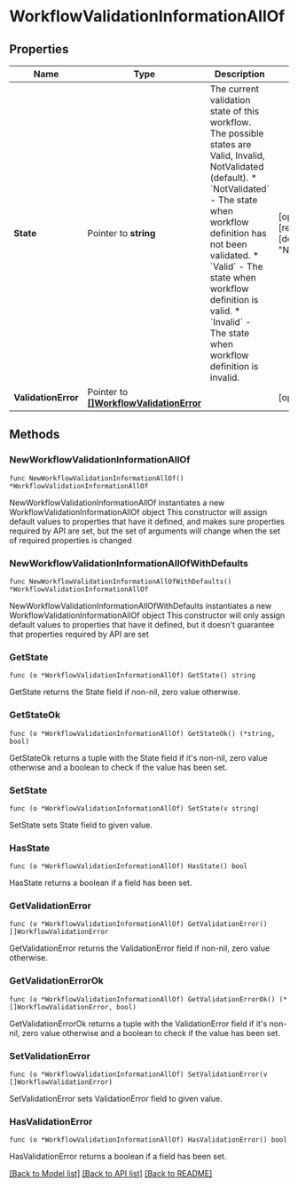 # WorkflowValidationInformationAllOf

## Properties

Name | Type | Description | Notes
------------ | ------------- | ------------- | -------------
**State** | Pointer to **string** | The current validation state of this workflow. The possible states are Valid, Invalid, NotValidated (default). * &#x60;NotValidated&#x60; - The state when workflow definition has not been validated. * &#x60;Valid&#x60; - The state when workflow definition is valid. * &#x60;Invalid&#x60; - The state when workflow definition is invalid. | [optional] [readonly] [default to "NotValidated"]
**ValidationError** | Pointer to [**[]WorkflowValidationError**](workflow.ValidationError.md) |  | [optional] 

## Methods

### NewWorkflowValidationInformationAllOf

`func NewWorkflowValidationInformationAllOf() *WorkflowValidationInformationAllOf`

NewWorkflowValidationInformationAllOf instantiates a new WorkflowValidationInformationAllOf object
This constructor will assign default values to properties that have it defined,
and makes sure properties required by API are set, but the set of arguments
will change when the set of required properties is changed

### NewWorkflowValidationInformationAllOfWithDefaults

`func NewWorkflowValidationInformationAllOfWithDefaults() *WorkflowValidationInformationAllOf`

NewWorkflowValidationInformationAllOfWithDefaults instantiates a new WorkflowValidationInformationAllOf object
This constructor will only assign default values to properties that have it defined,
but it doesn't guarantee that properties required by API are set

### GetState

`func (o *WorkflowValidationInformationAllOf) GetState() string`

GetState returns the State field if non-nil, zero value otherwise.

### GetStateOk

`func (o *WorkflowValidationInformationAllOf) GetStateOk() (*string, bool)`

GetStateOk returns a tuple with the State field if it's non-nil, zero value otherwise
and a boolean to check if the value has been set.

### SetState

`func (o *WorkflowValidationInformationAllOf) SetState(v string)`

SetState sets State field to given value.

### HasState

`func (o *WorkflowValidationInformationAllOf) HasState() bool`

HasState returns a boolean if a field has been set.

### GetValidationError

`func (o *WorkflowValidationInformationAllOf) GetValidationError() []WorkflowValidationError`

GetValidationError returns the ValidationError field if non-nil, zero value otherwise.

### GetValidationErrorOk

`func (o *WorkflowValidationInformationAllOf) GetValidationErrorOk() (*[]WorkflowValidationError, bool)`

GetValidationErrorOk returns a tuple with the ValidationError field if it's non-nil, zero value otherwise
and a boolean to check if the value has been set.

### SetValidationError

`func (o *WorkflowValidationInformationAllOf) SetValidationError(v []WorkflowValidationError)`

SetValidationError sets ValidationError field to given value.

### HasValidationError

`func (o *WorkflowValidationInformationAllOf) HasValidationError() bool`

HasValidationError returns a boolean if a field has been set.


[[Back to Model list]](../README.md#documentation-for-models) [[Back to API list]](../README.md#documentation-for-api-endpoints) [[Back to README]](../README.md)


